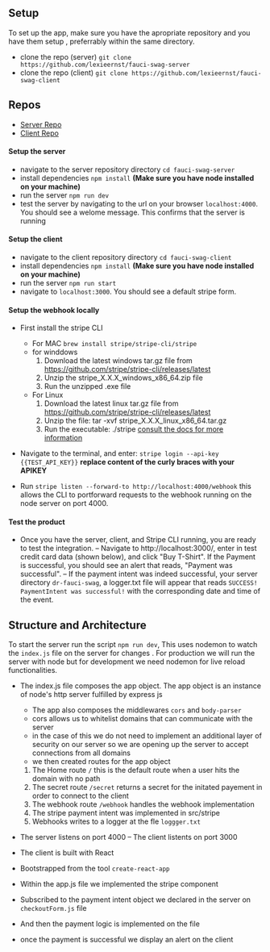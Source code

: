 ## Setup
To set up the app,  make sure you have the apropriate repository and you have them setup , preferrably within the same directory.
 - clone the repo (server) `git clone https://github.com/lexieernst/fauci-swag-server` 
 - clone the repo (client) `git clone https://github.com/lexieernst/fauci-swag-client`

 ## Repos 
 - [Server Repo](https://github.com/lexieernst/fauci-swag-server)
 - [Client Repo](https://github.com/lexieernst/fauci-swag-client)

#### Setup the server 

 - navigate to the server repository directory `cd fauci-swag-server`
 - install dependencies `npm install` __(Make sure you have node installed on your machine)__
 - run the server `npm run dev`
 - test the server by navigating to the url on your browser `localhost:4000`. You should see a welome message. This confirms that the server is running 

 #### Setup the client 
 - navigate to the client repository directory `cd fauci-swag-client`
  - install dependencies `npm install` __(Make sure you have node installed on your machine)__
  - run the server `npm run start`
  - navigate to  `localhost:3000`. You should see a default stripe form.

#### Setup the webhook locally 
- First install the stripe CLI 
   - For MAC `brew install stripe/stripe-cli/stripe`
   - for winddows 
       1. Download the latest windows tar.gz file from https://github.com/stripe/stripe-cli/releases/latest
       2. Unzip the stripe_X.X.X_windows_x86_64.zip file
       3. Run the unzipped .exe file
   - For Linux
       1. Download the latest linux tar.gz file from https://github.com/stripe/stripe-cli/releases/latest
       2. Unzip the file: tar -xvf stripe_X.X.X_linux_x86_64.tar.gz
       3. Run the executable: ./stripe
    [consult the docs for more information](https://stripe.com/docs/payments/handling-payment-events#build-your-own-webhook)

- Navigate to the terminal, and enter: `stripe login --api-key {{TEST_API_KEY}}` __replace content of the curly braces with your APIKEY__
- Run `stripe listen --forward-to http://localhost:4000/webhook` this allows the CLI to portforward requests to the webhook running on the node server on port 4000.

#### Test the product
 - Once you have the server, client, and Stripe CLI running, you are ready to test the integration.
 – Navigate to http://localhost:3000/, enter in test credit card data (shown below), and click "Buy T-Shirt". If the Payment is successful, you should see an alert that reads, "Payment was successful".
 – If the payment intent was indeed successful, your server directory `dr-fauci-swag`, a logger.txt file will appear that reads  `SUCCESS! PaymentIntent was successful!` with the corresponding date and time of the event.


## Structure and Architecture 
To start the server run the script `npm run dev`, This uses nodemon to watch the `index.js` file on the server for changes . For production we will run the server with node but for development we need nodemon for live reload functionalities.

- The index.js file composes the app object. The app object is an instance of node's http server fulfilled by express js 
   - The app also composes the middlewares `cors` and `body-parser`
  - cors allows us to whitelist domains that can communicate with the server 
  - in the case of this we do not need to implement an additional layer of security on our server so we are opening up the server to accept connections from all domains 
  - we then created routes for the app object 
   1. The Home route `/` this is the default route when a user hits the domain with no path 
   2. The secret route `/secret` returns a secret for the initated payement in order to connect to the client
   3. The webhook route `/webhook` handles the webhook implementation 
   4. The stripe payment intent was implemented in src/stripe
   5. Webhooks writes to a logger at the fle `loggger.txt`

 - The server listens on port 4000 
 – The client listents on port 3000
 - The client is built with React 
 - Bootstrapped from the tool `create-react-app`
 - Within the app.js file we implemented the stripe component 
 - Subscribed to the payment intent object we declared in the server on `checkoutForm.js` file 
 - And then the payment logic is implemented on the file 
 - once the payment is successful we display an alert on the client